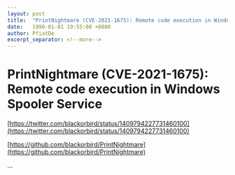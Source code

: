 ```yaml
---
layout: post
title:  "PrintNightmare (CVE-2021-1675): Remote code execution in Windows Spooler Service"
date:   1990-01-01 19:55:00 +0000
author: PfiatDe
excerpt_separator: <!--more-->
---
```


# PrintNightmare (CVE-2021-1675): Remote code execution in Windows Spooler Service

[https://twitter.com/blackorbird/status/1409794227731460100](https://twitter.com/blackorbird/status/1409794227731460100)

[https://github.com/blackorbird/PrintNightmare](https://github.com/blackorbird/PrintNightmare)

...
<!--more-->
